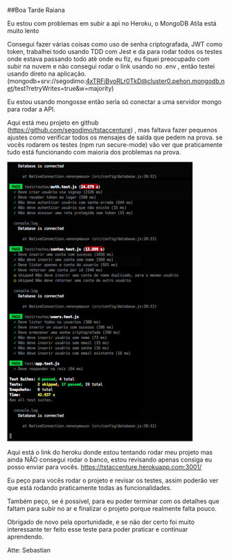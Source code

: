 ##Boa Tarde Raiana

Eu estou com problemas em subir a api no Heroku, o MongoDB Atila está muito lento

Consegui fazer várias coisas como uso de senha criptografada, JWT como token, trabalhei todo usando TDD com Jest e da para rodar todos os testes onde estava passando todo atè onde eu fiz, eu fiquei preocupado com subir na nuvem e não consegui rodar o link usando no .env , então testei usando direto na aplicação. (mongodb+srv://segodimo:4xTRFiByoRLr0TkD@cluster0.pehon.mongodb.net/test?retryWrites=true&w=majority)

Eu estou usando mongosse então serìa só conectar a uma servidor mongo para rodar a API.

Aqui está meu projeto en github (https://github.com/segodimo/tstaccenture) , mas faltava fazer pequenos ajustes como verificar todos os mensajes de saída que pedem na prova. se vocês rodarem os testes (npm run secure-mode) vão ver que praticamente tudo está funcionando com maioria dos problemas na prova. 

![Image](https://github.com/segodimo/tstaccenture/blob/master/testes_jest.png?raw=true)

Aqui está o link do heroku donde estou tentando rodar meu projeto mas ainda NÃO consegui rodar o banco, estou revisando apenas consiga eu posso enviar para vocês.
https://tstaccenture.herokuapp.com:3001/

Eu peço para vocês rodar o projeto e revisar os testes, assim poderão ver que está rodando praticamente todas as funcionalidades.

Também peço, se é possível, para eu  poder terminar com os detalhes que faltam para subir no ar e finalizar o projeto porque realmente falta pouco.

Obrigado de novo pela oportunidade, e se não der certo foi muito interessante ter feito esse teste para poder praticar e continuar aprendendo. 

Atte: Sebastian